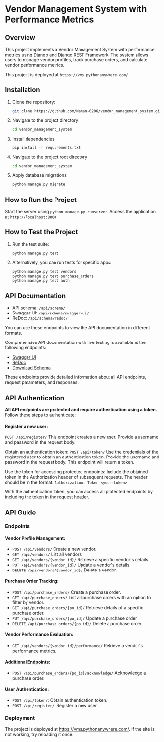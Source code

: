 # Vendor Management System with Performance Metrics

## Overview

This project implements a Vendor Management System with performance metrics using Django and Django REST Framework. The system allows users to manage vendor profiles, track purchase orders, and calculate vendor performance metrics.

This project is deployed at `https://vms.pythonanywhere.com/`

## Installation

1. Clone the repository:
   ```bash
   git clone https://github.com/Naman-0206/vendor_management_system.git
   ```
2. Navigate to the project directory

   ```bash
   cd vendor_management_system
   ```

3. Install dependencies:
   ```bash
   pip install -r requirements.txt
   ```
4. Navigate to the project root directory

   ```bash
   cd vendor_management_system
   ```

5. Apply database migrations
   ```bash
   python manage.py migrate
   ```

## How to Run the Project

Start the server using `python manage.py runserver`.
Access the application at `http://localhost:8000`

## How to Test the Project

1. Run the test suite:
   ```bash
   python manage.py test
   ```
2. Alternatively, you can run tests for specific apps:
   ```bash
   python manage.py test vendors
   python manage.py test purchase_orders
   python manage.py test auth
   ```

## API Documentation

- API schema: `/api/schema/`
- Swagger UI: `/api/schema/swagger-ui/`
- ReDoc: `/api/schema/redoc/`

You can use these endpoints to view the API documentation in different formats.

Comprehensive API documentation with live testing is available at the following endpoints:

- [Swagger UI](https://vms.pythonanywhere.com/api/schema/swagger-ui/#/)
- [ReDoc](https://vms.pythonanywhere.com/api/schema/redoc/)
- [Download Schema](https://vms.pythonanywhere.com/api/schema/)

These endpoints provide detailed information about all API endpoints, request parameters, and responses.

## API Authentication

**All API endpoints are protected and require authentication using a token.** Follow these steps to authenticate:

#### Register a new user:

`POST /api/register/`
This endpoint creates a new user. Provide a username and password in the request body.

Obtain an authentication token:
`POST /api/token/`
Use the credentials of the registered user to obtain an authentication token. Provide the username and password in the request body. This endpoint will return a token.

Use the token for accessing protected endpoints:
Include the obtained token in the Authorization header of subsequent requests. The header should be in the format:
`Authorization: Token <your-token>`

With the authentication token, you can access all protected endpoints by including the token in the request header.

## API Guide

### Endpoints

#### Vendor Profile Management:

- `POST /api/vendors/` Create a new vendor.
- `GET /api/vendors/` List all vendors.
- `GET /api/vendors/{vendor_id}/` Retrieve a specific vendor's details.
- `PUT /api/vendors/{vendor_id}/` Update a vendor's details.
- `DELETE /api/vendors/{vendor_id}/` Delete a vendor.

#### Purchase Order Tracking:

- `POST /api/purchase_orders/` Create a purchase order.
- `GET /api/purchase_orders/` List all purchase orders with an option to filter by vendor.
- `GET /api/purchase_orders/{po_id}/` Retrieve details of a specific purchase order.
- `PUT /api/purchase_orders/{po_id}/` Update a purchase order.
- `DELETE /api/purchase_orders/{po_id}/` Delete a purchase order.

#### Vendor Performance Evaluation:

- `GET /api/vendors/{vendor_id}/performance/` Retrieve a vendor's performance metrics.

#### Additional Endpoints:

- `POST /api/purchase_orders/{po_id}/acknowledge/` Acknowledge a purchase order.

#### User Authentication:

- `POST /api/token/`: Obtain authentication token.
- `POST /api/register/`: Register a new user.

### Deployment

The project is deployed at https://vms.pythonanywhere.com/. If the site is not working, try reloading it once.

